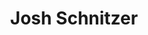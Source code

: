---
title: Josh Schnitzer
github: schwin007

logzio-role: Senior Support Engineer
sitemap: false
---